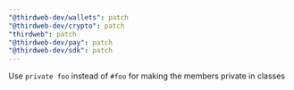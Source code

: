 ```yaml
---
"@thirdweb-dev/wallets": patch
"@thirdweb-dev/crypto": patch
"thirdweb": patch
"@thirdweb-dev/pay": patch
"@thirdweb-dev/sdk": patch
---
```


Use `private foo` instead of `#foo` for making the members private in classes
